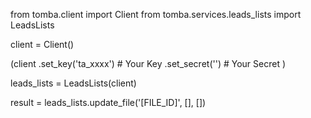 from tomba.client import Client
from tomba.services.leads_lists import LeadsLists

client = Client()

(client
  .set_key('ta_xxxx') # Your Key
  .set_secret('') # Your Secret
)

leads_lists = LeadsLists(client)

result = leads_lists.update_file('[FILE_ID]', [], [])
